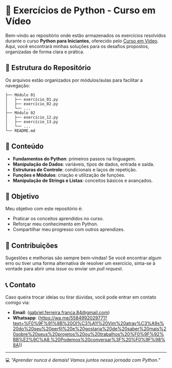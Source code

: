 # 🐍 Exercícios de Python - Curso em Vídeo

Bem-vindo ao repositório onde estão armazenados os exercícios resolvidos durante o curso **Python para Iniciantes**, oferecido pelo [Curso em Vídeo](https://www.cursoemvideo.com/). Aqui, você encontrará minhas soluções para os desafios propostos, organizadas de forma clara e prática.

## 📂 Estrutura do Repositório

Os arquivos estão organizados por módulos/aulas para facilitar a navegação:

```
├── Módulo 01
│   ├── exercício_01.py
│   ├── exercício_02.py
│   └── ...
├── Módulo 02
│   ├── exercício_12.py
│   ├── exercício_13.py
│   └── ...
└── README.md
```

## 📌 Conteúdo

- **Fundamentos do Python**: primeiros passos na linguagem.
- **Manipulação de Dados**: variáveis, tipos de dados, entrada e saída.
- **Estruturas de Controle**: condicionais e laços de repetição.
- **Funções e Módulos**: criação e utilização de funções.
- **Manipulação de Strings e Listas**: conceitos básicos e avançados.

## 🎯 Objetivo

Meu objetivo com este repositório é:

- Praticar os conceitos aprendidos no curso.
- Reforçar meu conhecimento em Python.
- Compartilhar meu progresso com outros aprendizes.

## 🤝 Contribuições

Sugestões e melhorias são sempre bem-vindas! Se você encontrar algum erro ou tiver uma forma alternativa de resolver um exercício, sinta-se à vontade para abrir uma *issue* ou enviar um *pull request*.

## 📞 Contato

Caso queira trocar ideias ou tirar dúvidas, você pode entrar em contato comigo via:

- **Email**: (gabriel.ferreira.franca.84@gmail.com)
- **Whatsapp**: (https://wa.me/5584992029771?text=%F0%9F%91%8B%20Ol%C3%A1!%20Vim%20atrav%C3%A9s%20do%20seu%20perfil%20e%20gostaria%20de%20saber%20mais%20sobre%20seus%20projetos%20ou%20trabalhos%20%F0%9F%92%BB%E2%9C%A8.%20Podemos%20conversar%3F%20%F0%9F%98%8A))

---

💻 *"Aprender nunca é demais! Vamos juntos nessa jornada com Python."*

